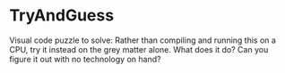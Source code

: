 # TryAndGuess
Visual code puzzle to solve: 
Rather than compiling and running this on a CPU, try it instead on the grey matter alone. What does it do? Can you figure it out with no technology on hand?
